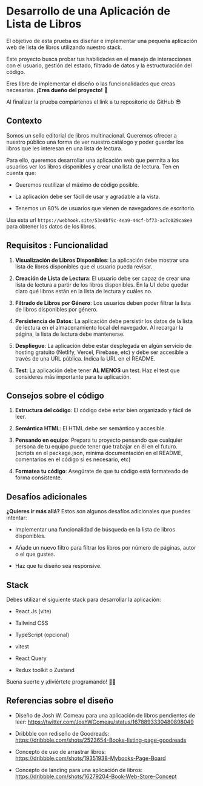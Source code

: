 
# Desarrollo de una Aplicación de Lista de Libros

El objetivo de esta prueba es diseñar e implementar una pequeña aplicación web de lista de libros utilizando nuestro stack.

Este proyecto busca probar tus habilidades en el manejo de interacciones con el usuario, gestión del estado, filtrado de datos y la estructuración del código.

Eres libre de implementar el diseño o las funcionalidades que creas necesarias. **¡Eres dueño del proyecto!** 🚀

Al finalizar la prueba compártenos el link a tu repositorio de GitHub 😎

## Contexto

Somos un sello editorial de libros multinacional. Queremos ofrecer a nuestro público una forma de ver nuestro catálogo y poder guardar los libros que les interesan en una lista de lectura.

Para ello, queremos desarrollar una aplicación web que permita a los usuarios ver los libros disponibles y crear una lista de lectura. Ten en cuenta que:

- Queremos reutilizar el máximo de código posible.

- La aplicación debe ser fácil de usar y agradable a la vista.

- Tenemos un 80% de usuarios que vienen de navegadores de escritorio.

Usa esta url `https://webhook.site/53e0bf9c-4ea9-44cf-bf73-ac7c029ca8e9` para obtener los datos de los libros.
  

##  Requisitos : Funcionalidad

  

1.  **Visualización de Libros Disponibles**: La aplicación debe mostrar una lista de libros disponibles que el usuario pueda revisar.

  

2.  **Creación de Lista de Lectura**: El usuario debe ser capaz de crear una lista de lectura a partir de los libros disponibles. En la UI debe quedar claro qué libros están en la lista de lectura y cuáles no.

  

3.  **Filtrado de Libros por Género**: Los usuarios deben poder filtrar la lista de libros disponibles por género.

  

4.  **Persistencia de Datos**: La aplicación debe persistir los datos de la lista de lectura en el almacenamiento local del navegador. Al recargar la página, la lista de lectura debe mantenerse.

  

5.  **Despliegue**: La aplicación debe estar desplegada en algún servicio de hosting gratuito (Netlify, Vercel, Firebase, etc) y debe ser accesible a través de una URL pública. Indica la URL en el README.

  

6.  **Test**: La aplicación debe tener **AL MENOS** un test. Haz el test que consideres más importante para tu aplicación.

  

## Consejos sobre el código

  

1.  **Estructura del código**: El código debe estar bien organizado y fácil de leer.

  

2.  **Semántica HTML**: El HTML debe ser semántico y accesible.

  

3.  **Pensando en equipo**: Prepara tu proyecto pensando que cualquier persona de tu equipo puede tener que trabajar en él en el futuro. (scripts en el package.json, mínima documentación en el README, comentarios en el código si es necesario, etc)

  

4.  **Formatea tu código**: Asegúrate de que tu código está formateado de forma consistente.

  

## Desafíos adicionales

  

**¿Quieres ir más allá?** Estos son algunos desafíos adicionales que puedes intentar:

  

- Implementar una funcionalidad de búsqueda en la lista de libros disponibles.

- Añade un nuevo filtro para filtrar los libros por número de páginas, autor o el que gustes.

- Haz que tu diseño sea responsive.

  

## Stack

Debes utilizar el siguiente stack para desarrollar la aplicación:

- React Js (vite)

- Tailwind CSS

- TypeScript (opcional)

- vitest

- React Query

- Redux toolkit o Zustand

Buena suerte y ¡diviértete programando! 👨‍💻

## Referencias sobre el diseño

- Diseño de Josh W. Comeau para una aplicación de libros pendientes de leer: https://twitter.com/JoshWComeau/status/1678893330480898049

- Dribbble con rediseño de Goodreads: https://dribbble.com/shots/2523654-Books-listing-page-goodreads

- Concepto de uso de arrastrar libros: https://dribbble.com/shots/19351938-Mybooks-Page-Board

- Concepto de landing para una aplicación de libros: https://dribbble.com/shots/16279204-Book-Web-Store-Concept
